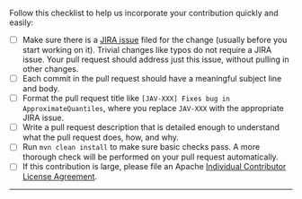 Follow this checklist to help us incorporate your contribution quickly and easily:

 - [ ] Make sure there is a [JIRA issue](https://https://servicecomb.atlassian.net/projects/JAV/issues) filed for the change (usually before you start working on it).  Trivial changes like typos do not require a JIRA issue.  Your pull request should address just this issue, without pulling in other changes.
 - [ ] Each commit in the pull request should have a meaningful subject line and body.
 - [ ] Format the pull request title like `[JAV-XXX] Fixes bug in ApproximateQuantiles`, where you replace `JAV-XXX` with the appropriate JIRA issue.
 - [ ] Write a pull request description that is detailed enough to understand what the pull request does, how, and why.
 - [ ] Run `mvn clean install` to make sure basic checks pass. A more thorough check will be performed on your pull request automatically.
 - [ ] If this contribution is large, please file an Apache [Individual Contributor License Agreement](https://www.apache.org/licenses/icla.pdf).

---
